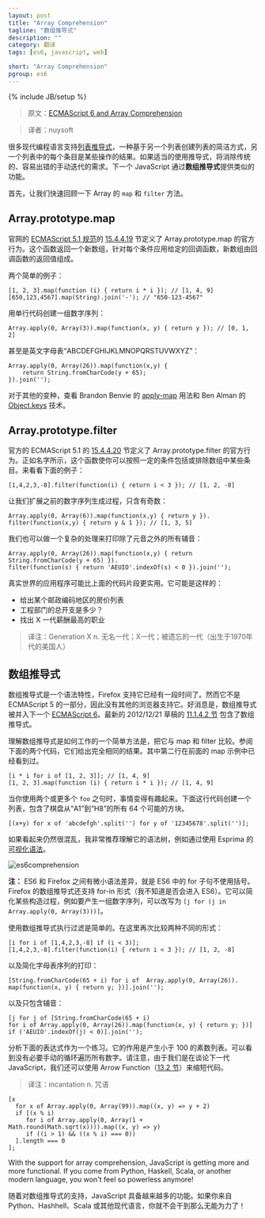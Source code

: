 ```yaml
---
layout: post
title: "Array Comprehension"
tagline: "数组推导式"
description: ""
category: 翻译
tags: [es6, javascript, web]

short: "Array Comprehension"
pgroup: es6
---
```

{% include JB/setup %}


> 原文：[ECMAScript 6 and Array Comprehension](http://ariya.ofilabs.com/2013/01/es6-and-array-comprehension.md)

> 译者：nuysoft

<!-- Many modern programming languages support [list comprehension](http://en.wikipedia.org/wiki/List_comprehension), a concise way to create a list based another list where each entry is the result of some operations. If comprehension is used properly, it eliminates the need for the traditional and error-prone manual iteration. Next-generation JavaScript will have the similar feature via **array comprehension**. -->

很多现代编程语言支持[列表推导式](http://en.wikipedia.org/wiki/List_comprehension)，一种基于另一个列表创建列表的简洁方式，另一个列表中的每个条目是某些操作的结果。如果适当的使用推导式，将消除传统的、容易出错的手动迭代的需求。下一个 JavaScript 通过**数组推导式**提供类似的功能。

<!-- First of all, let’s do a quick refresh on Array’s `map` and `filter` functions. -->

首先，让我们快速回顾一下 Array 的 `map` 和 `filter` 方法。

## Array.prototype.map

<!-- [Section 15.4.4.19](http://es5.github.com/#x15.4.4.19) of the official [ECMAScript 5.1 specification](http://www.ecma-international.org/publications/standards/Ecma-262.htm) defines the official behavior of Array.prototype.map. This function returns a new array resulting from applying the given callback function to each entry. -->

官网的 [ECMAScript 5.1 规范](http://www.ecma-international.org/publications/standards/Ecma-262.htm)的 [15.4.4.19](http://es5.github.com/#x15.4.4.19) 节定义了 Array.prototype.map 的官方行为。这个函数返回一个新数组，针对每个条件应用给定的回调函数，新数组由回调函数的返回值组成。

<!-- Two quick examples: -->

两个简单的例子：

    [1, 2, 3].map(function (i) { return i * i }); // [1, 4, 9]
    [650,123,4567].map(String).join('-'); // "650-123-4567"

<!-- This facilitates a one-liner to build a sequence of numbers: -->
用单行代码创建一组数字序列：

    Array.apply(0, Array(3)).map(function(x, y) { return y }); // [0, 1, 2]

<!-- or even English alphabets ‘ABCDEFGHIJKLMNOPQRSTUVWXYZ’: -->
甚至是英文字母表“ABCDEFGHIJKLMNOPQRSTUVWXYZ”：

    Array.apply(0, Array(26)).map(function(x,y) {
        return String.fromCharCode(y + 65);
    }).join('');

<!-- For other variants, see also Brandon Benvie's usage of [apply-map](https://mail.mozilla.org/pipermail/es-discuss/2012-April/022273.html) and Ben Alman's [Object.keys](https://gist.github.com/4477847) technique. -->
对于其他的变种，查看 Brandon Benvie 的 [apply-map](https://mail.mozilla.org/pipermail/es-discuss/2012-April/022273.html) 用法和 Ben Alman 的 [Object.keys](https://gist.github.com/4477847) 技术。

## Array.prototype.filter

<!-- [Section 15.4.4.20](http://es5.github.com/#x15.4.4.20) of the official ECMAScript 5.1 defines the official behavior of Array.prototype.filter. As the name says, this function lets you include or exclude some entries of the array based on some certain criteria. Take a look at the following example: -->
官方的 ECMAScript 5.1 的 [15.4.4.20](http://es5.github.com/#x15.4.4.20) 节定义了 Array.prototype.filter 的官方行为。正如名字所示，这个函数使你可以按照一定的条件包括或排除数组中某些条目。来看看下面的例子：

    [1,4,2,3,-8].filter(function(i) { return i < 3 }); // [1, 2, -8]

<!-- Let's extend the previous sequence number generation, say to have only odd number: -->
让我们扩展之前的数字序列生成过程，只含有奇数：

    Array.apply(0, Array(6)).map(function(x,y) { return y }).
    filter(function(x,y) { return y & 1 }); // [1, 3, 5]

<!-- We can also do a complicated dance to print all consonants by excluding the vowels: -->
我们也可以做一个复杂的处理来打印除了元音之外的所有辅音：

    Array.apply(0, Array(26)).map(function(x,y) { return String.fromCharCode(y + 65) }).
    filter(function(s) { return 'AEUIO'.indexOf(s) < 0 }).join('');

<!-- Real-world applications are likely more practical than the above snippets. It could be something like: -->
真实世界的应用程序可能比上面的代码片段更实用。它可能是这样的：

<!-- Give me the list of house prices in a certain ZIP code
What is the total expense of our Engineering department?
Find the best paid professions of Gen X -->
* 给出某个邮政编码地区的房价列表 
* 工程部门的总开支是多少？ 
* 找出 X 一代薪酬最高的职业 

> 译注：Generation X n. 无名一代；X一代；被遗忘的一代（出生于1970年代的美国人）

<!-- ##  Array Comprehension -->

## 数组推导式

<!-- [Array comprehension](https://developer.mozilla.org/en-US/docs/JavaScript/Guide/Predefined_Core_Objects#Array_comprehensions) is a syntax feature which has been available in Firefox for a while. It is however not part of the 5th edition of ECMAScript and hence no other browser supports it. The good news is that array comprehension is being incorporated into the next [ECMAScript 6](http://wiki.ecmascript.org/doku.php?id=harmony:specification_drafts). The latest 2012/12/21 draft includes the grammar of array comprehension in [section 11.1.4.2](http://teramako.github.com/ECMAScript/ecma6th_syntax.html#11.1.4.2). -->
数组推导式是一个语法特性，Firefox 支持它已经有一段时间了。然而它不是 ECMAScript 5 的一部分，因此没有其他的浏览器支持它。好消息是，数组推导式被并入下一个 [ECMAScript 6](http://wiki.ecmascript.org/doku.php?id=harmony:specification_drafts)。最新的 2012/12/21 草稿的 [11.1.4.2 节](http://teramako.github.com/ECMAScript/ecma6th_syntax.html#11.1.4.2) 包含了数组推导式。

<!-- An easy way to understand how array comprehension works is by comparing it with map and filter. See the following two lines, they give the same exact result. The second line is something you have seen in the previous map example. -->
理解数组推导式是如何工作的一个简单方法是，把它与 map 和 filter 比较。参阅下面的两个代码，它们给出完全相同的结果。其中第二行在前面的 map 示例中已经看到过。

    [i * i for i of [1, 2, 3]]; // [1, 4, 9]
    [1, 2, 3].map(function (i) { return i * i }); // [1, 4, 9]

<!-- The fun part is when you use two `for` clauses or more. The following line creates a list which contains the references to all 64 possible squares in a chess board, from 'a1' to 'h8'. -->
当你使用两个或更多个 `foo` 之句时，事情变得有趣起来。下面这行代码创建一个列表，包含了棋盘从“A1”到“H8”的所有 64 个可能的方块。

    [(x+y) for x of 'abcdefgh'.split('') for y of '12345678'.split('')];

<!-- If this still looks confusing, I highly recommend understanding the syntax tree, for example by using Esprima's [syntax visualization](http://esprima.googlecode.com/git-history/harmony/demo/parse.html). -->
如果看起来仍然很混乱，我非常推荐理解它的语法树，例如通过使用 Esprima 的[可视化语法](http://esprima.googlecode.com/git-history/harmony/demo/parse.html)。

![es6comprehension](http://ariya.ofilabs.com/wp-content/uploads/2013/01/es6comprehension.png)

<!-- **Note:** A minor syntax difference between ES6 and Firefox is that ES6 does not use brackets for the for clause. Firefox's array comprehension also support for-in form (I am not sure whether this will make it into ES6). It can simplify some construct, generating a sequence of numbers can be rewritten as `[j for (j in Array.apply(0, Array(3)))]`. -->
**注：** ES6 和 Firefox 之间有微小语法差异，就是 ES6 中的 for 子句不使用括号。Firefox 的数组推导式还支持 for-in 形式（我不知道是否会进入 ES6）。它可以简化某些构造过程，例如要产生一组数字序列，可以改写为 `[j for (j in Array.apply(0, Array(3)))]`。

<!-- Filtering using array comprehension is straightforward. Again, compare the two different forms here: -->
使用数组推导式执行过滤是简单的。在这里再次比较两种不同的形式：

    [i for i of [1,4,2,3,-8] if (i < 3)]; 
    [1,4,2,3,-8].filter(function(i) { return i < 3 }); // [1, 2, -8]

<!-- And the simplification of printing the sequence of all alphabets: -->
以及简化字母表序列的打印：

    [String.fromCharCode(65 + i) for i of  Array.apply(0, Array(26)).
    map(function(x, y) { return y; })].join('');

<!-- and just the consonants: -->
以及只包含辅音：

    [j for j of [String.fromCharCode(65 + i)
    for i of Array.apply(0, Array(26)).map(function(x, y) { return y; })]
    if ('AEUIO'.indexOf(j) < 0)].join('');

<!-- As an exercise, analyze the following expression. What it does is producing the list of all prime numbers less than 100. You can see that there is no need for a manual loop at all. Note that since we are talking about next-generation JavaScript, we also use the arrow function ([Section 13.2](http://teramako.github.com/ECMAScript/ecma6th_syntax.html#13.2)) to shorten the incantation. -->

分析下面的表达式作为一个练习。它的作用是产生小于 100 的素数列表。可以看到没有必要手动的循环遍历所有数字。请注意，由于我们是在谈论下一代 JavaScript，我们还可以使用 Arrow Function（[13.2 节](http://teramako.github.com/ECMAScript/ecma6th_syntax.html#13.2)）来缩短代码。

> 译注：incantation n. 咒语

    [x
      for x of Array.apply(0, Array(99)).map((x, y) => y + 2)
      if [(x % i)
         for i of Array.apply(0, Array(1 + Math.round(Math.sqrt(x)))).map((x, y) => y)
         if ((i > 1) && ((x % i) === 0))
      ].length === 0
    ];

With the support for array comprehension, JavaScript is getting more and more functional. If you come from Python, Haskell, Scala, or another modern language, you won't feel so powerless anymore!

随着对数组推导式的支持，JavaScript 具备越来越多的功能。如果你来自 Python、Hashhell、Scala 或其他现代语言，你就不会干到那么无能为力了！




